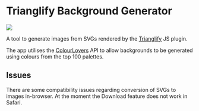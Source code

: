 # Trianglify Background Generator

![](app.png)

A tool to generate images from SVGs rendered by the [Trianglify](https://github.com/qrohlf/trianglify) JS plugin.

The app utilises the [ColourLovers](http:colourlovers.com) API to allow backgrounds to be generated using colours from the top 100
palettes.

## Issues

There are some compatibility issues regarding conversion of SVGs to images in-browser. At the moment
the Download feature does not work in Safari.
